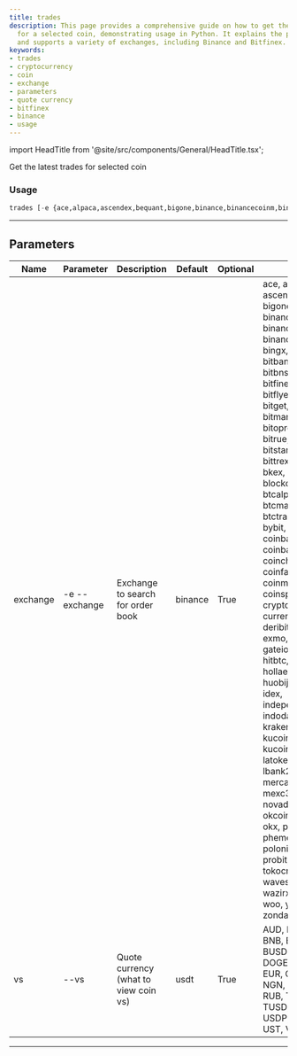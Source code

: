 ```yaml
---
title: trades
description: This page provides a comprehensive guide on how to get the latest trades
  for a selected coin, demonstrating usage in Python. It explains the parameters required
  and supports a variety of exchanges, including Binance and Bitfinex.
keywords:
- trades
- cryptocurrency
- coin
- exchange
- parameters
- quote currency
- bitfinex
- binance
- usage
---
```


import HeadTitle from '@site/src/components/General/HeadTitle.tsx';

<HeadTitle title="crypto /dd/trades - Reference | OpenBB Terminal Docs" />

Get the latest trades for selected coin

### Usage

```python wordwrap
trades [-e {ace,alpaca,ascendex,bequant,bigone,binance,binancecoinm,binanceus,binanceusdm,bingx,bit2c,bitbank,bitbay,bitbns,bitcoincom,bitfinex,bitfinex2,bitflyer,bitforex,bitget,bithumb,bitmart,bitmex,bitopro,bitpanda,bitrue,bitso,bitstamp,bitstamp1,bittrex,bitvavo,bkex,bl3p,blockchaincom,btcalpha,btcbox,btcmarkets,btctradeua,btcturk,bybit,cex,coinbase,coinbaseprime,coinbasepro,coincheck,coinex,coinfalcon,coinmate,coinone,coinsph,coinspot,cryptocom,currencycom,delta,deribit,digifinex,exmo,fmfwio,gate,gateio,gemini,hitbtc,hitbtc3,hollaex,huobi,huobijp,huobipro,idex,independentreserve,indodax,kraken,krakenfutures,kucoin,kucoinfutures,kuna,latoken,lbank,lbank2,luno,lykke,mercado,mexc,mexc3,ndax,novadax,oceanex,okcoin,okex,okex5,okx,paymium,phemex,poloniex,poloniexfutures,probit,tidex,timex,tokocrypto,upbit,wavesexchange,wazirx,whitebit,woo,yobit,zaif,zonda}] [--vs VS]
```

---

## Parameters

| Name | Parameter | Description | Default | Optional | Choices |
| ---- | --------- | ----------- | ------- | -------- | ------- |
| exchange | -e  --exchange | Exchange to search for order book | binance | True | ace, alpaca, ascendex, bequant, bigone, binance, binancecoinm, binanceus, binanceusdm, bingx, bit2c, bitbank, bitbay, bitbns, bitcoincom, bitfinex, bitfinex2, bitflyer, bitforex, bitget, bithumb, bitmart, bitmex, bitopro, bitpanda, bitrue, bitso, bitstamp, bitstamp1, bittrex, bitvavo, bkex, bl3p, blockchaincom, btcalpha, btcbox, btcmarkets, btctradeua, btcturk, bybit, cex, coinbase, coinbaseprime, coinbasepro, coincheck, coinex, coinfalcon, coinmate, coinone, coinsph, coinspot, cryptocom, currencycom, delta, deribit, digifinex, exmo, fmfwio, gate, gateio, gemini, hitbtc, hitbtc3, hollaex, huobi, huobijp, huobipro, idex, independentreserve, indodax, kraken, krakenfutures, kucoin, kucoinfutures, kuna, latoken, lbank, lbank2, luno, lykke, mercado, mexc, mexc3, ndax, novadax, oceanex, okcoin, okex, okex5, okx, paymium, phemex, poloniex, poloniexfutures, probit, tidex, timex, tokocrypto, upbit, wavesexchange, wazirx, whitebit, woo, yobit, zaif, zonda |
| vs | --vs | Quote currency (what to view coin vs) | usdt | True | AUD, BIDR, BKRW, BNB, BRL, BTC, BUSD, BVND, DAI, DOGE, DOT, ETH, EUR, GBP, IDRT, NGN, PAX, PLN, RUB, TRX, TRY, TUSD, UAH, USDC, USDP, USDS, USDT, UST, VAI, XRP, ZAR |

---
